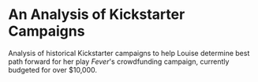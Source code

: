 # An Analysis of Kickstarter Campaigns
Analysis of historical Kickstarter campaigns to help Louise determine best path forward for her play _Fever_'s crowdfunding campaign, currently budgeted for over $10,000.


